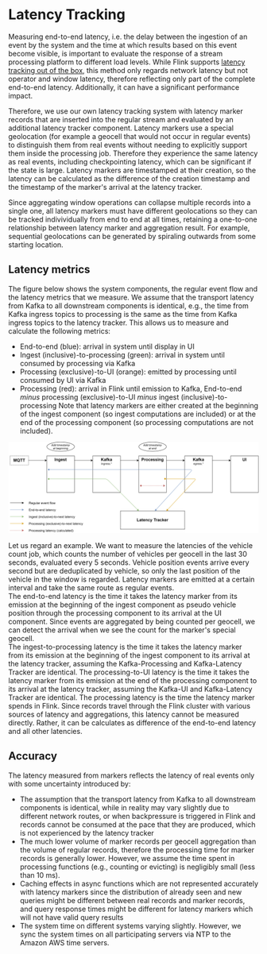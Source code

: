 # Latency Tracking

Measuring end-to-end latency, i.e. the delay between the ingestion of an event by the system and the time at which results based on this event become visible, is important to evaluate the response of a stream processing platform to different load levels. While Flink supports [latency tracking out of the box](https://ci.apache.org/projects/flink/flink-docs-stable/monitoring/metrics.html#latency-tracking), this method only regards network latency but not operator and window latency, therefore reflecting only part of the complete end-to-end latency. Additionally, it can have a significant performance impact.

Therefore, we use our own latency tracking system with latency marker records that are inserted into the regular stream and evaluated by an additional latency tracker component. Latency markers use a special geolocation (for example a geocell that would not occur in regular events) to distinguish them from real events without needing to explicitly support them inside the processing job. Therefore they experience the same latency as real events, including checkpointing latency, which can be significant if the state is large. Latency markers are timestamped at their creation, so the latency can be calculated as the difference of the creation timestamp and the timestamp of the marker's arrival at the latency tracker.

Since aggregating window operations can collapse multiple records into a single one, all latency markers must have different geolocations so they can be tracked indivividually from end to end at all times, retaining a one-to-one relationship between latency marker and aggregation result. For example, sequential geolocations can be generated by spiraling outwards from some starting location.

## Latency metrics

The figure below shows the system components, the regular event flow and the latency metrics that we measure. We assume that the transport latency from Kafka to all downstream components is identical, e.g., the time from Kafka ingress topics to processing is the same as the time from Kafka ingress topics to the latency tracker. This allows us to measure and calculate the following metrics:
* End-to-end (blue): arrival in system until display in UI
* Ingest (inclusive)-to-processing (green): arrival in system until consumed by processing via Kafka
* Processing (exclusive)-to-UI (orange): emitted by processing until consumed by UI via Kafka
* Processing (red): arrival in Flink until emission to Kafka, End-to-end *minus* processing (exclusive)-to-UI *minus* ingest (inclusive)-to-processing
Note that latency markers are either created at the beginning of the ingest component (so ingest computations are included) or at the end of the processing component (so processing computations are not included).

![Latency Tracking](images/latency_tracking.png)

Let us regard an example. We want to measure the latencies of the vehicle count job, which counts the number of vehicles per geocell in the last 30 seconds, evaluated every 5 seconds. Vehicle position events arrive every second but are deduplicated by vehicle, so only the last position of the vehicle in the window is regarded. Latency markers are emitted at a certain interval and take the same route as regular events.  
The end-to-end latency is the time it takes the latency marker from its emission at the beginning of the ingest component as pseudo vehicle position through the processing component to its arrival at the UI component. Since events are aggregated by being counted per geocell, we can detect the arrival when we see the count for the marker's special geocell.  
The ingest-to-processing latency is the time it takes the latency marker from its emission at the beginning of the ingest component to its arrival at the latency tracker, assuming the Kafka-Processing and Kafka-Latency Tracker are identical.
The processing-to-UI latency is the time it takes the latency marker from its emission at the end of the processing component to its arrival at the latency tracker, assuming the Kafka-UI and Kafka-Latency Tracker are identical.
The processing latency is the time the latency marker spends in Flink. Since records travel through the Flink cluster with various sources of latency and aggregations, this latency cannot be measured directly. Rather, it can be calculates as difference of the end-to-end latency and all other latencies.


## Accuracy
The latency measured from markers reflects the latency of real events only with some uncertainty introduced by:
* The assumption that the transport latency from Kafka to all downstream components is identical, while in reality may vary slightly due to different network routes, or when backpressure is triggered in Flink and records cannot be consumed at the pace that they are produced, which is not experienced by the latency tracker
* The much lower volume of marker records per geocell aggregation than the volume of regular records, therefore the processing time for marker records is generally lower. However, we assume the time spent in processing functions (e.g., counting or evicting) is negligibly small (less than 10 ms).
* Caching effects in async functions which are not represented accurately with latency markers since the distribution of already seen and new queries might be different between real records and marker records, and query response times might be different for latency markers which will not have valid query results
* The system time on different systems varying slightly. However, we sync the system times on all participating servers via NTP to the Amazon AWS time servers.
